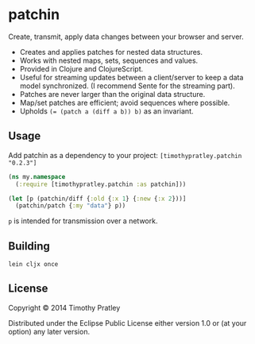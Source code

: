 # patchin

Create, transmit, apply data changes between your browser and server.

* Creates and applies patches for nested data structures.
* Works with nested maps, sets, sequences and values.
* Provided in Clojure and ClojureScript.
* Useful for streaming updates between a client/server to keep a data model
  synchronized. (I recommend Sente for the streaming part).
* Patches are never larger than the original data structure.
* Map/set patches are efficient; avoid sequences where possible.
* Upholds `(= (patch a (diff a b)) b)` as an invariant.


## Usage

Add patchin as a dependency to your project:
    `[timothypratley.patchin "0.2.3"]`

```clj
(ns my.namespace
  (:require [timothypratley.patchin :as patchin]))

(let [p (patchin/diff {:old {:x 1} {:new {:x 2}))]
  (patchin/patch {:my "data"} p))
```

`p` is intended for transmission over a network.


## Building

`lein cljx once`


## License

Copyright © 2014 Timothy Pratley

Distributed under the Eclipse Public License either version 1.0 or (at
your option) any later version.
